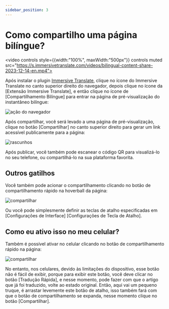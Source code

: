 ```yaml
---
sidebar_position: 3
---
```


# Como compartilho uma página bilíngue?

<video
controls style={{width:"100%", maxWidth:"500px"}}
controls
muted
src="https://s.immersivetranslate.com/videos/bilingual-content-share-2023-12-14-en.mp4"></video>

Após instalar o plugin [Immersive Translate](https://immersivetranslate.com/en), clique no ícone do Immersive Translate no canto superior direito do navegador, depois clique no ícone da [Extensão Immersive Translate], e então clique no ícone de [Compartilhamento Bilíngue] para entrar na página de pré-visualização do instantâneo bilíngue:

<img src="https://s.immersivetranslate.com/assets/20240119shareBilingualPage_1.jpg" alt="ação do navegador" />

Após compartilhar, você será levado a uma página de pré-visualização, clique no botão [Compartilhar] no canto superior direito para gerar um link acessível publicamente para a página:

<img src="https://s.immersivetranslate.com/assets/20240119shareBilingualPage_2.jpg" alt="rascunhos" />

Após publicar, você também pode escanear o código QR para visualizá-lo no seu telefone, ou compartilhá-lo na sua plataforma favorita.

## Outros gatilhos

Você também pode acionar o compartilhamento clicando no botão de compartilhamento rápido na hoverball da página:

<img src="https://s.immersivetranslate.com/assets/20240119shareBilingualPage_1.jpg" alt="compartilhar" />

Ou você pode simplesmente definir as teclas de atalho especificadas em [Configurações de Interface] [Configurações de Tecla de Atalho].

## Como eu ativo isso no meu celular?

Também é possível ativar no celular clicando no botão de compartilhamento rápido na página:

<img src="https://s.immersivetranslate.com/assets/20240119shareBilingualPage_1.jpg" alt="compartilhar" />

No entanto, nos celulares, devido às limitações do dispositivo, esse botão não é fácil de exibir, porque para exibir este botão, você deve clicar no botão [Tradução Rápida], e nesse momento, pode fazer com que o artigo que já foi traduzido, volte ao estado original. Então, aqui vai um pequeno truque, é arrastar levemente este botão de atalho, isso também fará com que o botão de compartilhamento se expanda, nesse momento clique no botão [Compartilhar].
